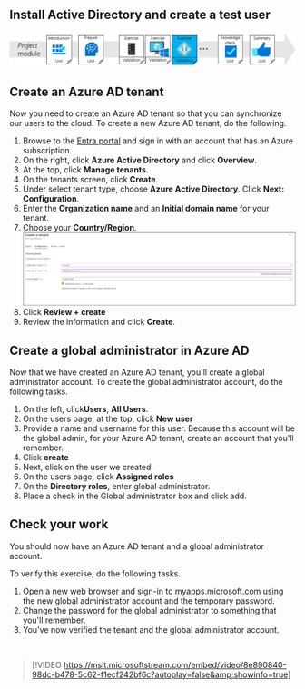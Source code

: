 ## Install Active Directory and create a test user

![Diagram that shows a basic Azure A D environment.](../media/5-exercise-1.png)

## Create an Azure AD tenant
Now you need to create an Azure AD tenant so that you can synchronize our users to the cloud.  To create a new Azure AD tenant, do the following.

1. Browse to the [Entra portal](https://entra.microsoft.com) and sign in with an account that has an Azure subscription.
2. On the right, click **Azure Active Directory** and click **Overview**.
3.  At the top, click **Manage tenants**.
4.  On the tenants screen, click **Create**.
5.  Under select tenant type, choose **Azure Active Directory**.  Click **Next: Configuration**.
6.  Enter the **Organization name** and an **Initial domain name** for your tenant.
7.  Choose your **Country/Region**.
 ![create tenant](../media/tenant-1.png)
1.  Click **Review + create**
2. Review the information and click **Create**.

## Create a global administrator in Azure AD
Now that we have created an Azure AD tenant, you'll create a global administrator account.  To create the global administrator account, do the following tasks.

1.  On the left, click**Users**, **All Users**.
2.  On the users page, at the top, click **New user**
3.  Provide a name and username for this user. Because this account will be the global admin, for your Azure AD tenant, create an account that you'll remember.
4.  Click **create**
5.  Next, click on the user we created.
6.  On the users page, click **Assigned roles**
7.  On  the **Directory roles**, enter global administrator.
8.  Place a check in the Global administrator box and click add.


## Check your work
You should now have an Azure AD tenant and a global administrator account.

To verify this exercise, do the following tasks.

1. Open a new web browser and sign-in to myapps.microsoft.com using the new global administrator account and the temporary password.
2. Change the password for the global administrator to something that you'll remember.
3.  You've now verified the tenant and the global administrator account.

</br>

> [!VIDEO https://msit.microsoftstream.com/embed/video/8e890840-98dc-b478-5c62-f1ecf242bf6c?autoplay=false&amp;showinfo=true]

</br>
